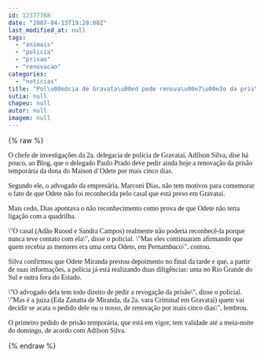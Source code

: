```yaml
---
id: 12377768
date: "2007-04-13T19:28:00Z"
last_modified_at: null
tags:
  - "animais"
  - "policia"
  - "prisao"
  - "renovacao"
categories:
  - "noticias"
title: "Pol\u00edcia de Gravata\u00ed pede renova\u00e7\u00e3o da pris\u00e3o tempor\u00e1ria de Odete por mais 5 dias"
sutia: null
chapeu: null
autor: null
imagem: null
---
```

{% raw %}
<p><P><FONT face=Verdana>O chefe de investigações da 2a. delegacia de p</FONT><FONT face=Verdana>olícia de Gravataí, Adílson Silva, dise há pouco, </FONT><FONT face=Verdana>ao Blog, que o delegado Paulo Prado deve pedir </FONT><FONT face=Verdana>ainda hoje a renovação da prisão temporária da </FONT><FONT face=Verdana>dona do Maison d´Odete por mais cinco dias.</FONT></P></p>
<p><P><FONT face=Verdana>Segundo ele, o advogado da empresária, Marconi </FONT><FONT face=Verdana>Dias, não tem motivos para comemorar o fato de que </FONT><FONT face=Verdana>Odete não foi reconhecida pelo casal que está </FONT><FONT face=Verdana>preso em Gravataí. </FONT></P></p>
<p><P><FONT face=Verdana>Mais cedo, Dias apontava o não reconhecimento como prova de que Odete não teria ligação com a </FONT><FONT face=Verdana>quadrilha.</FONT></P></p>
<p><P><FONT face=Verdana>\"O casal (Adão Ruood e Sandra Campos) realmente </FONT><FONT face=Verdana>não poderia reconhecê-la porque nunca teve </FONT><FONT face=Verdana>contato com ela\", disse o policial. \"Mas eles </FONT><FONT face=Verdana>continuaram afirmando que quem recebia as menores </FONT><FONT face=Verdana>era uma certa Odete, em Pernambuco\", contou.</FONT></P></p>
<p><P><FONT face=Verdana>Silva&nbsp;confirmou que Odete Miranda prestou </FONT><FONT face=Verdana>depoimento no final da tarde e que, a partir de </FONT><FONT face=Verdana>suas informações, a polícia já está realizando </FONT><FONT face=Verdana>duas diligências: uma no Rio Grande do Sul e outra </FONT><FONT face=Verdana>fora do Estado.</FONT></P></p>
<p><P><FONT face=Verdana>\"O advogado dela tem todo direito de pedir a </FONT><FONT face=Verdana>revogação da prisão\", disse o policial. \"Mas é </FONT><FONT face=Verdana>a juíza (Eda Zanatta de Miranda, da 2a. vara </FONT><FONT face=Verdana>Criminal em Gravataí) quem vai decidir se acata o </FONT><FONT face=Verdana>pedido dele ou o nosso, de renovação por mais </FONT><FONT face=Verdana>cinco dias\", lembrou.</FONT></P></p>
<p><P><FONT face=Verdana>O primeiro pedido de prisão temporária, que está </FONT><FONT face=Verdana>em vigor, tem validade até a meia-noite do </FONT><FONT face=Verdana>domingo, de acordo com Adílson Silva.&nbsp;</FONT></P> </p>
{% endraw %}